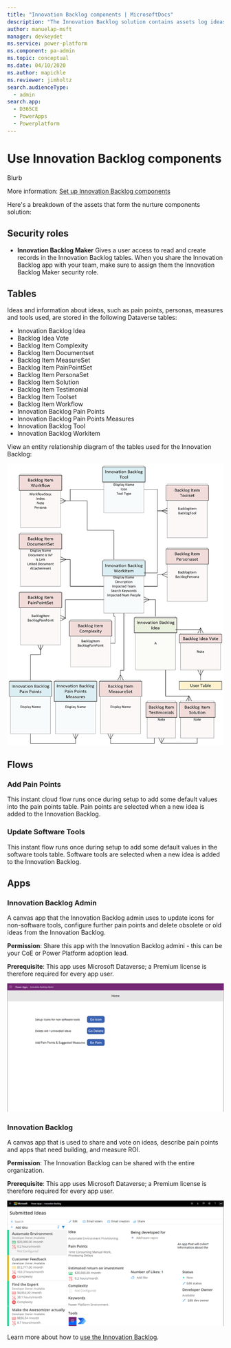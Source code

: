 ```yaml
---
title: "Innovation Backlog components | MicrosoftDocs"
description: "The Innovation Backlog solution contains assets log ideas and perform business value assessments."
author: manuelap-msft
manager: devkeydet
ms.service: power-platform
ms.component: pa-admin
ms.topic: conceptual
ms.date: 04/10/2020
ms.author: mapichle
ms.reviewer: jimholtz
search.audienceType: 
  - admin
search.app: 
  - D365CE
  - PowerApps
  - Powerplatform
---
```

# Use Innovation Backlog components

Blurb

More information: [Set up Innovation Backlog components](#setup-innovationbacklog.md)

Here's a breakdown of the assets that form the nurture components solution:

## Security roles

- **Innovation Backlog Maker** Gives a user access to read and create records in the Innovation Backlog tables. When you share the Innovation Backlog app with your team, make sure to assign them the Innovation Backlog Maker security role.

## Tables

Ideas and information about ideas, such as pain points, personas, measures and tools used, are stored in the following Dataverse tables:

- Innovation Backlog Idea
- Backlog Idea Vote
- Backlog Item Complexity
- Backlog Item Documentset
- Backlog Item MeasureSet
- Backlog Item PainPointSet
- Backlog Item PersonaSet
- Backlog Item Solution
- Backlog Item Testimonial
- Backlog Item Toolset
- Backlog Item Workflow
- Innovation Backlog Pain Points
- Innovation Backlog Pain Points Measures
- Innovation Backlog Tool
- Innovation Backlog Workitem

View an entity relationship diagram of the tables used for the Innovation Backlog:

![Innovation Backlog entity relationship diagram](media/ib-27.png "Innovation Backlog entity relationship diagram")

## Flows

### Add Pain Points

This instant cloud flow runs once during setup to add some default values into the pain points table. Pain points are selected when a new idea is added to the Innovation Backlog.

### Update Software Tools

This instant flow runs once during setup to add some default values in the software tools table. Software tools are selected when a new idea is added to the Innovation Backlog.

## Apps

### Innovation Backlog Admin

A canvas app that the Innovation Backlog admin uses to update icons for non-software tools, configure further pain points and delete obsolete or old ideas from the Innovation Backlog.

**Permission**: Share this app with the Innovation Backlog admini - this can be your CoE or Power Platform adoption lead.

**Prerequisite**: This app uses Microsoft Dataverse; a Premium license is therefore required for every app user.

![Innovation Backlog Admin app](media/ib-11.png "Innovation Backlog Admin app")

### Innovation Backlog

A canvas app that is used to share and vote on ideas, describe pain points and apps that need building, and measure ROI.

**Permission**: The Innovation Backlog can be shared with the entire organization.

**Prerequisite**: This app uses Microsoft Dataverse; a Premium license is therefore required for every app user.

![Innovation Backlog app](media/ib-12.png "Innovation Backlog app")

Learn more about how to [use the Innovation Backlog](#use-innovation-backlog.md).
